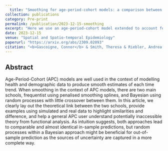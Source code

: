 ```yaml
---
  title: "Smoothing for age-period-cohort models: a comparison between splines and random process"
collection: publications
category: Pre-print
permalink: /publication/2023-12-15-smoothing
excerpt: "Here we use an age-period-cohort model extended to account for a complex survey design to model subnational  U5MRs in Kenya."
date: 2023-12-15
venue: "Spatial and Spatio-temporal Epidemiology"
paperurl: "https://arxiv.org/abs/2309.02093"
citation: "<b>Gascoigne, Connor</b> & Smith, Theresa & Riebler, Andrea. (2023). &quot;Smoothing for age-period-cohort models: a comparison between splines and random process.&quot; <i>ArXiv</i>."
---
```

  
## Abstract
  
Age-Period-Cohort (APC) models are well used in the context of modelling health and demographic data to produce smooth estimates of each time trend. When smoothing in the context of APC models, there are two main schools, frequentist using penalised smoothing splines, and Bayesian using random processes with little crossover between them. In this article, we clearly lay out the theoretical link between the two schools, provide examples using simulated and real data to highlight similarities and difference, and help a general APC user understand potentially inaccessible theory from functional analysis. As intuition suggests, both approaches lead to comparable and almost identical in-sample predictions, but random processes within a Bayesian approach might be beneficial for out-of-sample prediction as the sources of uncertainty are captured in a more complete way.
